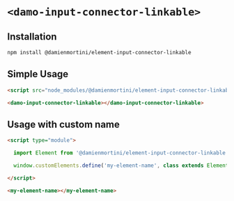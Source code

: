 # `<damo-input-connector-linkable>`

## Installation

```sh
npm install @damienmortini/element-input-connector-linkable
```

## Simple Usage
```html
<script src="node_modules/@damienmortini/element-input-connector-linkable/index.js"></script>

<damo-input-connector-linkable></damo-input-connector-linkable>
```

## Usage with custom name
```html
<script type="module">

  import Element from '@damienmortini/element-input-connector-linkable';

  window.customElements.define('my-element-name', class extends Element { });

</script>

<my-element-name></my-element-name>
```